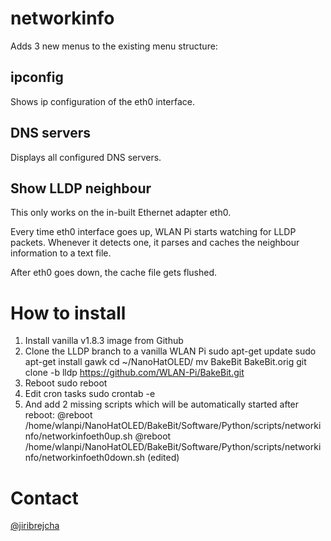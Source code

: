 # networkinfo
Adds 3 new menus to the existing menu structure:

## ipconfig

Shows ip configuration of the eth0 interface.

## DNS servers

Displays all configured DNS servers.

## Show LLDP neighbour
This only works on the in-built Ethernet adapter eth0.

Every time eth0 interface goes up, WLAN Pi starts watching for LLDP packets. Whenever it detects one, it parses and caches the neighbour information to a text file.

After eth0 goes down, the cache file gets flushed.

# How to install

1. Install vanilla v1.8.3 image from Github
2. Clone the LLDP branch to a vanilla WLAN Pi
sudo apt-get update
sudo apt-get install gawk
cd ~/NanoHatOLED/
mv BakeBit BakeBit.orig
git clone -b lldp https://github.com/WLAN-Pi/BakeBit.git
3. Reboot
sudo reboot
4. Edit cron tasks
sudo crontab -e
5. And add 2 missing scripts which will be automatically started after reboot:
@reboot /home/wlanpi/NanoHatOLED/BakeBit/Software/Python/scripts/networkinfo/networkinfoeth0up.sh
@reboot /home/wlanpi/NanoHatOLED/BakeBit/Software/Python/scripts/networkinfo/networkinfoeth0down.sh (edited) 

# Contact
[@jiribrejcha](http://twitter.com/jiribrejcha)

